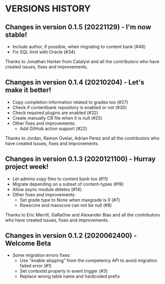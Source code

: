 # VERSIONS HISTORY #

Changes in version 0.1.5 (20221129) - I'm now stable!
---------------------------------------------------
- Include author, if possible, when migrating to content bank (#46)
- Fix SQL limit with Oracle (#34)

Thanks to Jonathan Harker from Catalyst and all the contributors who have created issues, fixes and improvements.

Changes in version 0.1.4 (20210204) - Let's make it better!
---------------------------------------------------
- Copy completion information related to grades too (#27)
- Check if contentbank repository is enabled or not (#30)
- Check required plugins are enabled (#32)
- Create manually CB file when it is null (#25)
- Other fixes and improvements:
  * Add GitHub action support (#22)

Thanks to Jordan, Ramon Ovelar, Adrian Perez and all the contributors who have created issues, fixes and improvements.

Changes in version 0.1.3 (2020121100) - Hurray project week!
---------------------------------------------------
- Let admins copy files to content bank too (#11)
- Migrate depending on a subset of content-types (#19)
- Allow async module deletes (#14)
- Other fixes and improvements:
  * Set grade type to None when maxgrade is 0 (#7)
  * Rawscore and maxscore can not be null (#8)

Thanks to Eric Merrill, GaRaOne and Alexander Bias and all the contributors who have created issues, fixes and improvements.

Changes in version 0.1.2 (2020062400) - Welcome Beta
---------------------------------------------------
- Some migration errors fixes:
  * Use "enable skipping" from the competency API to avoid migration failed error (#1)
  * Set contextid properly in event trigger (#3)
  * Replace wrong table name and hardcoded prefix
